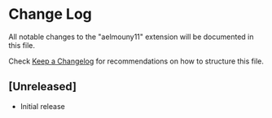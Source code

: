 # Change Log

All notable changes to the "aelmouny11" extension will be documented in this file.

Check [Keep a Changelog](http://keepachangelog.com/) for recommendations on how to structure this file.

## [Unreleased]

- Initial release

